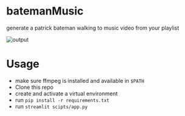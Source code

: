 # batemanMusic
generate a patrick bateman walking to music video from your playlist


![output](https://github.com/codeblech/batemanMusic/assets/37410163/d53b7a71-51d7-4819-acce-21274d199ec2)

# Usage
- make sure ffmpeg is installed and available in `$PATH`
- Clone this repo
- create and activate a virtual environment
- run `pip install -r requirements.txt`
- run `streamlit scipts/app.py`
